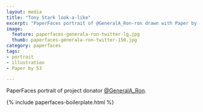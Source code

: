 ```yaml
---
layout: media
title: "Tony Stark look-a-like"
excerpt: "PaperFaces portrait of @GeneralA_Ron-ron drawn with Paper by 53 on an iPad."
image: 
  feature: paperfaces-generala-ron-twitter-lg.jpg
  thumb: paperfaces-generala-ron-twitter-150.jpg
category: paperfaces
tags: 
- portrait
- illustration
- Paper by 53

---
```


PaperFaces portrait of project donator [@GeneralA_Ron](http://twitter.com/GeneralA_Ron).

{% include paperfaces-boilerplate.html %}